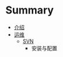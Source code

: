 # Summary

* [介绍](README.md)
* [运维](operation-and-maintenance/README.md)
   * [SVN](operation-and-maintenance/svn.md)
       * 安装与配置

